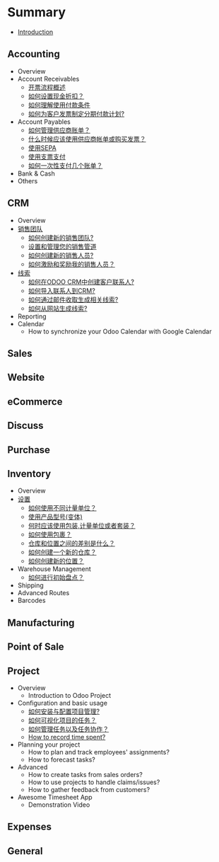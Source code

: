 # Summary

* [Introduction](README.md)

## Accounting

* Overview
* Account Receivables
  * [开票流程概述](accounting/receivables/overview.md)
  * [如何设置现金折扣？](accounting/receivables/cash_discounts.md)
  * [如何理解使用付款条件](accounting/receivables/payment_terms.md)
  * [如何为客户发票制定分期付款计划?](accounting/receivables/installment_plans.md)
* Account Payables
  * [如何管理供应商账单？](accounting/payables/manage.md)
  * [什么时候应该使用供应商帐单或购买发票？](accounting/payables/bills_or_receipts.md)
  * [使用SEPA](accounting/payables/sepa.md)
  * [使用支票支付](accounting/payables/check.md)
  * [如何一次性支付几个账单？](accounting/payables/multiple.md)
* Bank & Cash
* Others

## CRM

* Overview
* [销售团队](crm/sales-team.md)
  * [如何创建新的销售团队?](crm/salesteam/create_team.md)
  * [设置和管理您的销售管道](crm/salesteam/organize_pipeline.md)
  * [如何创建新的销售人员?](crm/salesteam/create_salesperson.md)
  * [如何激励和奖励我的销售人员？](crm/salesteam/reward.md)
* [线索](crm/leads.md)
  * [如何在ODOO CRM中创建客户联系人?](crm/leads/manual.md)
  * [如何导入联系人到CRM?](crm/leads/import.md)
  * [如何通过邮件收取生成相关线索?](crm/leads/emails.md)
  * [如何从网站生成线索?](crm/leads/website.md)
* Reporting
* Calendar
  * How to synchronize your Odoo Calendar with Google Calendar

## Sales

## Website

## eCommerce

## Discuss

## Purchase

## Inventory

* Overview
* [设置](inventory/settings.md)
  * [如何使用不同计量单位？](inventory/settings/uom.md)
  * [使用产品型号\(变体\)](inventory/settings/variants.md)
  * [何时应该使用包装,计量单位或者套装？](inventory/settings/usage.md)
  * [如何使用包裹？](inventory/settings/packages.md)
  * [仓库和位置之间的差别是什么？](inventory/settings/difference_warehouse_location.md)
  * [如何创建一个新的仓库？](inventory/settings/warehouse_creation.md)
  * [如何创建新的位置？](inventory/settings/location_creation.md)
* Warehouse Management
  * [如何进行初始盘点？](inventory/management/initial_inventory.md)
* Shipping
* Advanced Routes
* Barcodes

## Manufacturing

## Point of Sale

## Project

* Overview
  * Introduction to Odoo Project
* Configuration and basic usage
  * [如何安装与配置项目管理?](project/configuration/setup.md)
  * [如何可视化项目的任务？](project/configuration/visualization.md)
  * [如何管理任务以及任务协作？](project/configuration/collaboration.md)
  * [How to record time spent?](project/configuration/time_record.md)
* Planning your project
  * How to plan and track employees' assignments?
  * How to forecast tasks?
* Advanced
  * How to create tasks from sales orders?
  * How to use projects to handle claims/issues?
  * How to gather feedback from customers?
* Awesome Timesheet App
  * Demonstration Video

## Expenses

## General

